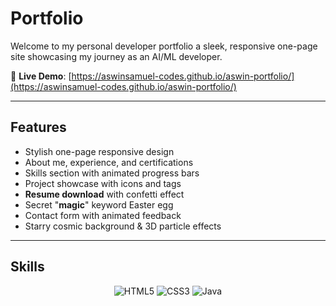 #  Portfolio

Welcome to my personal developer portfolio  a sleek, responsive one-page site showcasing my journey as an AI/ML developer.

🔗 **Live Demo**: [https://aswinsamuel-codes.github.io/aswin-portfolio/](https://aswinsamuel-codes.github.io/aswin-portfolio/)

---

##  Features

- Stylish one-page responsive design  
- About me, experience, and certifications  
- Skills section with animated progress bars  
- Project showcase with icons and tags  
- **Resume download** with confetti effect  
- Secret "**magic**" keyword Easter egg  
- Contact form with animated feedback  
- Starry cosmic background & 3D particle effects

---

##  Skills

<p align="center">
  <img src="https://img.shields.io/badge/HTML5-E34F26?style=for-the-badge&logo=html5&logoColor=white" alt="HTML5"/>
  <img src="https://img.shields.io/badge/CSS3-1572B6?style=for-the-badge&logo=css3&logoColor=white" alt="CSS3"/>
  <img src="https://img.shields.io/badge/Java-007396?style=for-the-badge&logo=java&logoColor=white" alt="Java"/>
</p>
